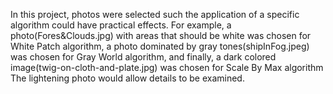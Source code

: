 In this project, photos were selected such the application of a specific algorithm could have practical effects. 
For example, a photo(Fores&Clouds.jpg) with areas that should be white was chosen for White Patch algorithm, 
a photo dominated by gray tones(shipInFog.jpeg) was chosen for Gray World algorithm, 
and finally, a dark colored image(twig-on-cloth-and-plate.jpg) was chosen for Scale By Max algorithm The lightening photo would allow details to be examined.
